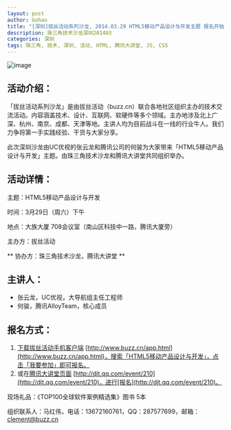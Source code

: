 ```yaml
---
layout: post
author: Gohan
title: "[深圳]拔丝活动系列沙龙, 2014.03.29 HTML5移动产品设计与开发主题 报名开始"
description: 珠三角技术沙龙深圳201403
categories: 深圳
tags: 珠三角, 技术, 深圳, 活动, HTML, 腾讯大讲堂, JS, CSS
---
```

![image](http://djt.qq.com/upload/public/common/images/2014/03/960_240_14133014113.jpg)

## 活动介绍：

「拔丝活动系列沙龙」是由拔丝活动（buzz.cn）联合各地社区组织主办的技术交流活动。内容涵盖技术、设计、互联网、软硬件等多个领域。主办地涉及北上广深、杭州、南京、成都、天津等地。主讲人均为目前战斗在一线的行业牛人。我们力争将第一手实践经验、干货与大家分享。

此次深圳沙龙由UC优视的张云龙和腾讯公司的何骏为大家带来「HTML5移动产品设计与开发」主题。由珠三角技术沙龙和腾讯大讲堂共同组织举办。

## 活动详情：

主题：HTML5移动产品设计与开发

时间：3月29日（周六）下午

地点：大族大厦 708会议室（南山区科技中一路，腾讯大厦旁）

主办方：拔丝活动

** 协办方：珠三角技术沙龙，腾讯大讲堂 **

## 主讲人：
   - 张云龙，UC优视，大导航组主任工程师
   - 何骏，腾讯AlloyTeam，核心成员

## 报名方式：

1. [下载拔丝活动手机客户端](http://www.buzz.cn/app.html) [http://www.buzz.cn/app.html](http://www.buzz.cn/app.html)，搜索「HTML5移动产品设计与开发」，点击「我要参加」即可报名。
2. 或在[腾讯大讲堂页面](http://djt.qq.com/event/210) [http://djt.qq.com/event/210](http://djt.qq.com/event/210)，进行[报名](http://djt.qq.com/event/210)。

现场礼品：《TOP100全球软件案例精选集》图书 5本

组织联系人：马红伟，电话：13672160761，QQ：287577699，邮箱：clement@buzz.cn
